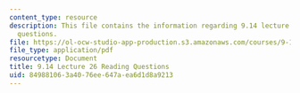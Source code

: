 ```yaml
---
content_type: resource
description: This file contains the information regarding 9.14 lecture 26 reading
  questions.
file: https://ol-ocw-studio-app-production.s3.amazonaws.com/courses/9-14-brain-structure-and-its-origins-spring-2014/849881063a4076ee647aea6d1d8a9213_MIT9_14S14_Lec26ReadQue.pdf
file_type: application/pdf
resourcetype: Document
title: 9.14 Lecture 26 Reading Questions
uid: 84988106-3a40-76ee-647a-ea6d1d8a9213
---
```

